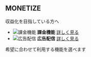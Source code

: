 ## MONETIZE
収益化を目指している方へ

<ul>
<li>
<img src="../../../img/page/ChannelRequest/monetize_payment.png" alt="課金機能" />
<strong>課金機能</strong>
<a target="_blank" href="#">詳しく見る</a>
</li>
<li>
<img src="../../../img/page/ChannelRequest/monetize_ad.png" alt="広告配信" />
<strong>広告配信</strong>
<a target="_blank" href="#">詳しく見る</a>
</li>
</ul>

希望に合わせて利用する機能を選べます
